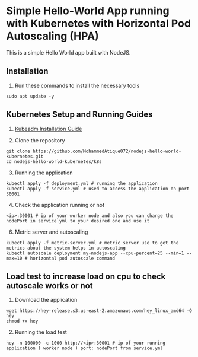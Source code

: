 # Simple Hello-World App running with Kubernetes with Horizontal Pod Autoscaling (HPA)
This is a simple Hello World app built with NodeJS.

## Installation
1. Run these commands to install the necessary tools
```
sudo apt update -y
```

## Kubernetes Setup and Running Guides

1. [Kubeadm Installation Guide](https://github.com/MohammedAtique072/kubestarter/blob/main/kubeadm_installation.md)

2. Clone the repository
```
git clone https://github.com/MohammedAtique072/nodejs-hello-world-kubernetes.git
cd nodejs-hello-world-kubernetes/k8s
```

3. Running the application
```
kubectl apply -f deployment.yml # running the application
kubectl apply -f service.yml # used to access the application on port 30001
```
4. Check the application running or not
```
<ip>:30001 # ip of your worker node and also you can change the nodePort in service.yml to your desired one and use it
```
6. Metric server and autoscaling
```
kubectl apply -f metric-server.yml # metric server use to get the metrics about the system helps in autoscaling
kubectl autoscale deployment my-nodejs-app --cpu-percent=25 --min=1 --max=10 # horizontal pod autoscale command 
```

## Load test to increase load on cpu to check autoscale works or not

1. Download the application
```
wget https://hey-release.s3.us-east-2.amazonaws.com/hey_linux_amd64 -O hey
chmod +x hey
```

2. Running the load test
```
hey -n 100000 -c 1000 http://<ip>:30001 # ip of your running application ( worker node ) port: nodePort from service.yml
```
